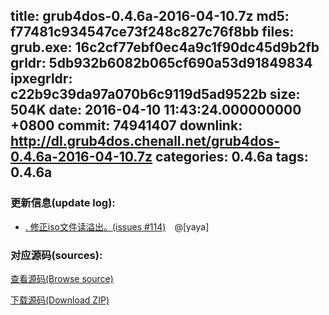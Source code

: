 title: grub4dos-0.4.6a-2016-04-10.7z
md5: f77481c934547ce73f248c827c76f8bb
files:
  grub.exe: 16c2cf77ebf0ec4a9c1f90dc45d9b2fb
  grldr: 5db932b6082b065cf690a53d91849834
  ipxegrldr: c22b9c39da97a070b6c9119d5ad9522b
size: 504K
date: 2016-04-10 11:43:24.000000000 +0800
commit: 74941407
downlink: http://dl.grub4dos.chenall.net/grub4dos-0.4.6a-2016-04-10.7z
categories: 0.4.6a
tags: 0.4.6a
---


### 更新信息(update log):
  * [﻿. 修正iso文件读溢出。(issues #114)](https://github.com/chenall/grub4dos/commit/7494140715eca869845e7e48012447b440a94e29)　@[yaya]

### 对应源码(sources):
  [查看源码(Browse source)](https://github.com/chenall/grub4dos/tree/7494140715eca869845e7e48012447b440a94e29)

  [下载源码(Download ZIP)](https://github.com/chenall/grub4dos/archive/7494140715eca869845e7e48012447b440a94e29.zip)
